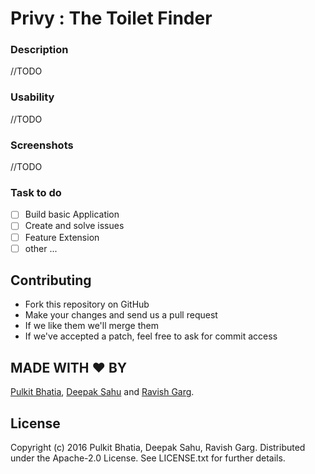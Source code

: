 # Privy : The Toilet Finder 

### Description

//TODO

### Usability 

//TODO

### Screenshots

//TODO

### Task to do

- [ ] Build basic Application
- [ ] Create and solve issues
- [ ] Feature Extension 
- [ ] other ...

Contributing
------------

* Fork this repository on GitHub
* Make your changes and send us a pull request
* If we like them we'll merge them
* If we've accepted a patch, feel free to ask for commit access

MADE WITH ❤ BY
--------------
[Pulkit Bhatia](https://github.com/pulkit4tech), [Deepak Sahu](https://github.com/dsahudev) and [Ravish Garg](https://github.com/ravishgarg).

License
-------

Copyright (c) 2016 Pulkit Bhatia, Deepak Sahu, Ravish Garg. Distributed under the Apache-2.0 License. See
LICENSE.txt for further details.

